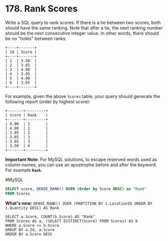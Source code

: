 # 178. Rank Scores

Write a SQL query to rank scores. If there is a tie between two scores, both should have the same ranking. Note that after a tie, the next ranking number should be the next consecutive integer value. In other words, there should be no "holes" between ranks.
```
+----+-------+
| Id | Score |
+----+-------+
| 1  | 3.50  |
| 2  | 3.65  |
| 3  | 4.00  |
| 4  | 3.85  |
| 5  | 4.00  |
| 6  | 3.65  |
+----+-------+
```
For example, given the above `Scores` table, your query should generate the following report (order by highest score):
```
+-------+---------+
| score | Rank    |
+-------+---------+
| 4.00  | 1       |
| 4.00  | 1       |
| 3.85  | 2       |
| 3.65  | 3       |
| 3.65  | 3       |
| 3.50  | 4       |
+-------+---------+
```
**Important Note**: For MySQL solutions, to escape reserved words used as column names, you can use an apostrophe before and after the keyword. For example **`Rank`**.

#MySQL
```sql
SELECT score, DENSE_RANK() OVER (Order by Score DESC) as "Rank"
FROM Scores
```

**What's new:** `DENSE_RANK() OVER (PARTITION BY i.LocationID ORDER BY i.Quantity DESC) AS Rank`

```
SELECT a.Score, COUNT(b.Score) AS "Rank"
FROM Scores AS a, (SELECT DISTINCT(Score) FROM Scores) AS b
WHERE a.Score <= b.Score
GROUP BY a.Id, a.Score
ORDER BY a.Score DESC
```
